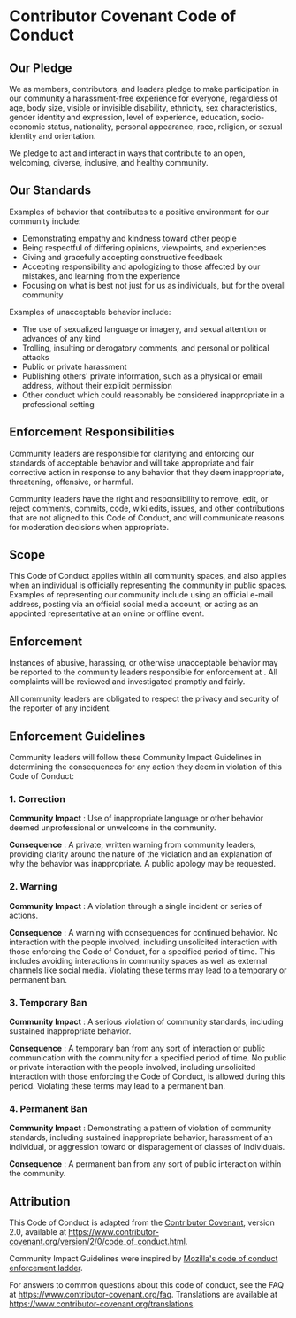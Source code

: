 # Contributor Covenant Code of Conduct

## Our Pledge

We as members, contributors, and leaders pledge to make participation in our
community a harassment-free experience for everyone, regardless of age, body
size, visible or invisible disability, ethnicity, sex characteristics, gender
identity and expression, level of experience, education, socio-economic status,
nationality, personal appearance, race, religion, or sexual identity
and orientation.

We pledge to act and interact in ways that contribute to an open, welcoming,
diverse, inclusive, and healthy community.

## Our Standards

Examples of behavior that contributes to a positive environment for our
community include:

*	 Demonstrating empathy and kindness toward other people
*	 Being respectful of differing opinions, viewpoints, and experiences
*	 Giving and gracefully accepting constructive feedback
*	 Accepting responsibility and apologizing to those affected by our mistakes, and learning from the experience
*	 Focusing on what is best not just for us as individuals, but for the overall community

Examples of unacceptable behavior include:

*	 The use of sexualized language or imagery, and sexual attention or advances of any kind
*	 Trolling, insulting or derogatory comments, and personal or political attacks
*	 Public or private harassment
*	 Publishing others' private information, such as a physical or email address, without their explicit permission
*	 Other conduct which could reasonably be considered inappropriate in a professional setting

## Enforcement Responsibilities

Community leaders are responsible for clarifying and enforcing our standards of
acceptable behavior and will take appropriate and fair corrective action in
response to any behavior that they deem inappropriate, threatening, offensive,
or harmful.

Community leaders have the right and responsibility to remove, edit, or reject
comments, commits, code, wiki edits, issues, and other contributions that are
not aligned to this Code of Conduct, and will communicate reasons for moderation
decisions when appropriate.

## Scope

This Code of Conduct applies within all community spaces, and also applies when
an individual is officially representing the community in public spaces.
Examples of representing our community include using an official e-mail address,
posting via an official social media account, or acting as an appointed
representative at an online or offline event.

## Enforcement

Instances of abusive, harassing, or otherwise unacceptable behavior may be
reported to the community leaders responsible for enforcement at
.
All complaints will be reviewed and investigated promptly and fairly.

All community leaders are obligated to respect the privacy and security of the
reporter of any incident.

## Enforcement Guidelines

Community leaders will follow these Community Impact Guidelines in determining
the consequences for any action they deem in violation of this Code of Conduct:

### 1. Correction

**Community Impact**	: Use of inappropriate language or other behavior deemed
unprofessional or unwelcome in the community.

**Consequence**	: A private, written warning from community leaders, providing
clarity around the nature of the violation and an explanation of why the
behavior was inappropriate. A public apology may be requested.

### 2. Warning

**Community Impact**	: A violation through a single incident or series
of actions.

**Consequence**	: A warning with consequences for continued behavior. No
interaction with the people involved, including unsolicited interaction with
those enforcing the Code of Conduct, for a specified period of time. This
includes avoiding interactions in community spaces as well as external channels
like social media. Violating these terms may lead to a temporary or
permanent ban.

### 3. Temporary Ban

**Community Impact**	: A serious violation of community standards, including
sustained inappropriate behavior.

**Consequence**	: A temporary ban from any sort of interaction or public
communication with the community for a specified period of time. No public or
private interaction with the people involved, including unsolicited interaction
with those enforcing the Code of Conduct, is allowed during this period.
Violating these terms may lead to a permanent ban.

### 4. Permanent Ban

**Community Impact**	: Demonstrating a pattern of violation of community
standards, including sustained inappropriate behavior,  harassment of an
individual, or aggression toward or disparagement of classes of individuals.

**Consequence**	: A permanent ban from any sort of public interaction within
the community.

## Attribution

This Code of Conduct is adapted from the [Contributor Covenant][homepage], version 2.0, available at https://www.contributor-covenant.org/version/2/0/code_of_conduct.html.

Community Impact Guidelines were inspired by [Mozilla's code of conduct
enforcement ladder](https://github.com/mozilla/diversity).

[homepage]: https://www.contributor-covenant.org

For answers to common questions about this code of conduct, see the FAQ at
https://www.contributor-covenant.org/faq. Translations are available at
https://www.contributor-covenant.org/translations.
